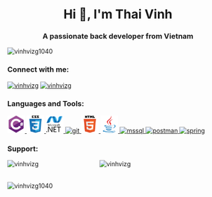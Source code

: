<h1 align="center">Hi 👋, I'm Thai Vinh</h1>
<h3 align="center">A passionate back developer from Vietnam</h3>

<p align="left"> <img src="https://komarev.com/ghpvc/?username=vinhvizg1040&label=Profile%20views&color=0e75b6&style=flat" alt="vinhvizg1040" /> </p>

<h3 align="left">Connect with me:</h3>
<p align="left">
<a href="https://dev.to/vinhvizg" target="blank"><img align="center" src="https://raw.githubusercontent.com/rahuldkjain/github-profile-readme-generator/master/src/images/icons/Social/devto.svg" alt="vinhvizg" height="30" width="40" /></a>
<a href="https://fb.com/vinhvizg" target="blank"><img align="center" src="https://raw.githubusercontent.com/rahuldkjain/github-profile-readme-generator/master/src/images/icons/Social/facebook.svg" alt="vinhvizg" height="30" width="40" /></a>
</p>

<h3 align="left">Languages and Tools:</h3>
<p align="left"> <a href="https://www.w3schools.com/cs/" target="_blank" rel="noreferrer"> <img src="https://raw.githubusercontent.com/devicons/devicon/master/icons/csharp/csharp-original.svg" alt="csharp" width="40" height="40"/> </a> <a href="https://www.w3schools.com/css/" target="_blank" rel="noreferrer"> <img src="https://raw.githubusercontent.com/devicons/devicon/master/icons/css3/css3-original-wordmark.svg" alt="css3" width="40" height="40"/> </a> <a href="https://dotnet.microsoft.com/" target="_blank" rel="noreferrer"> <img src="https://raw.githubusercontent.com/devicons/devicon/master/icons/dot-net/dot-net-original-wordmark.svg" alt="dotnet" width="40" height="40"/> </a> <a href="https://git-scm.com/" target="_blank" rel="noreferrer"> <img src="https://www.vectorlogo.zone/logos/git-scm/git-scm-icon.svg" alt="git" width="40" height="40"/> </a> <a href="https://www.w3.org/html/" target="_blank" rel="noreferrer"> <img src="https://raw.githubusercontent.com/devicons/devicon/master/icons/html5/html5-original-wordmark.svg" alt="html5" width="40" height="40"/> </a> <a href="https://www.java.com" target="_blank" rel="noreferrer"> <img src="https://raw.githubusercontent.com/devicons/devicon/master/icons/java/java-original.svg" alt="java" width="40" height="40"/> </a> <a href="https://www.microsoft.com/en-us/sql-server" target="_blank" rel="noreferrer"> <img src="https://www.svgrepo.com/show/303229/microsoft-sql-server-logo.svg" alt="mssql" width="40" height="40"/> </a> <a href="https://postman.com" target="_blank" rel="noreferrer"> <img src="https://www.vectorlogo.zone/logos/getpostman/getpostman-icon.svg" alt="postman" width="40" height="40"/> </a> <a href="https://spring.io/" target="_blank" rel="noreferrer"> <img src="https://www.vectorlogo.zone/logos/springio/springio-icon.svg" alt="spring" width="40" height="40"/> </a> </p>

<h3 align="left">Support:</h3>
<p><a href="https://www.buymeacoffee.com/vinhvizg"> <img align="left" src="https://cdn.buymeacoffee.com/buttons/v2/default-yellow.png" height="50" width="210" alt="vinhvizg" /></a><a href="https://ko-fi.com/vinhvizg"> <img align="left" src="https://cdn.ko-fi.com/cdn/kofi3.png?v=3" height="50" width="210" alt="vinhvizg" /></a></p><br><br>

<!---
<p><img align="left" src="https://github-readme-stats.vercel.app/api/top-langs?username=vinhvizg1040&show_icons=true&locale=en&layout=compact" alt="vinhvizg1040" /></p>
-->


<p>

<img align="left" src="https://github-readme-stats.vercel.app/api?username=vinhvizg1040&show_icons=true&locale=en" alt="vinhvizg1040" /></p>

